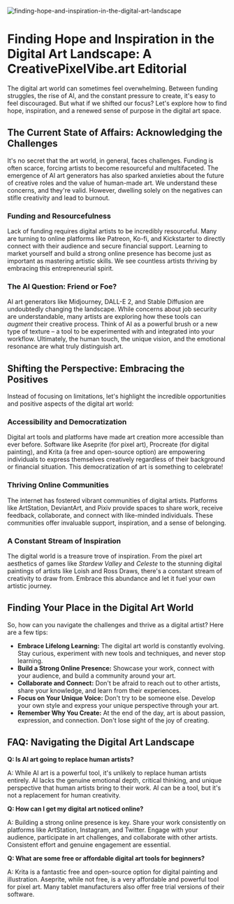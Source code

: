 ![finding-hope-and-inspiration-in-the-digital-art-landscape](https://images.pexels.com/photos/17485683/pexels-photo-17485683.png?auto=compress&cs=tinysrgb&fit=crop&h=627&w=1200)

# Finding Hope and Inspiration in the Digital Art Landscape: A CreativePixelVibe.art Editorial

The digital art world can sometimes feel overwhelming. Between funding struggles, the rise of AI, and the constant pressure to create, it's easy to feel discouraged. But what if we shifted our focus? Let's explore how to find hope, inspiration, and a renewed sense of purpose in the digital art space.

## The Current State of Affairs: Acknowledging the Challenges

It's no secret that the art world, in general, faces challenges. Funding is often scarce, forcing artists to become resourceful and multifaceted. The emergence of AI art generators has also sparked anxieties about the future of creative roles and the value of human-made art. We understand these concerns, and they're valid. However, dwelling solely on the negatives can stifle creativity and lead to burnout.

### Funding and Resourcefulness

Lack of funding requires digital artists to be incredibly resourceful. Many are turning to online platforms like Patreon, Ko-fi, and Kickstarter to directly connect with their audience and secure financial support. Learning to market yourself and build a strong online presence has become just as important as mastering artistic skills. We see countless artists thriving by embracing this entrepreneurial spirit.

### The AI Question: Friend or Foe?

AI art generators like Midjourney, DALL-E 2, and Stable Diffusion are undoubtedly changing the landscape. While concerns about job security are understandable, many artists are exploring how these tools can *augment* their creative process. Think of AI as a powerful brush or a new type of texture – a tool to be experimented with and integrated into your workflow. Ultimately, the human touch, the unique vision, and the emotional resonance are what truly distinguish art.

## Shifting the Perspective: Embracing the Positives

Instead of focusing on limitations, let's highlight the incredible opportunities and positive aspects of the digital art world:

### Accessibility and Democratization

Digital art tools and platforms have made art creation more accessible than ever before. Software like Aseprite (for pixel art), Procreate (for digital painting), and Krita (a free and open-source option) are empowering individuals to express themselves creatively regardless of their background or financial situation. This democratization of art is something to celebrate!

### Thriving Online Communities

The internet has fostered vibrant communities of digital artists. Platforms like ArtStation, DeviantArt, and Pixiv provide spaces to share work, receive feedback, collaborate, and connect with like-minded individuals. These communities offer invaluable support, inspiration, and a sense of belonging.

### A Constant Stream of Inspiration

The digital world is a treasure trove of inspiration. From the pixel art aesthetics of games like *Stardew Valley* and *Celeste* to the stunning digital paintings of artists like Loish and Ross Draws, there's a constant stream of creativity to draw from. Embrace this abundance and let it fuel your own artistic journey.

## Finding Your Place in the Digital Art World

So, how can you navigate the challenges and thrive as a digital artist? Here are a few tips:

*   **Embrace Lifelong Learning:** The digital art world is constantly evolving. Stay curious, experiment with new tools and techniques, and never stop learning.
*   **Build a Strong Online Presence:** Showcase your work, connect with your audience, and build a community around your art.
*   **Collaborate and Connect:** Don't be afraid to reach out to other artists, share your knowledge, and learn from their experiences.
*   **Focus on Your Unique Voice:** Don't try to be someone else. Develop your own style and express your unique perspective through your art.
*   **Remember Why You Create:** At the end of the day, art is about passion, expression, and connection. Don't lose sight of the joy of creating.

## FAQ: Navigating the Digital Art Landscape

**Q: Is AI art going to replace human artists?**

A: While AI art is a powerful tool, it's unlikely to replace human artists entirely. AI lacks the genuine emotional depth, critical thinking, and unique perspective that human artists bring to their work. AI can be a tool, but it's not a replacement for human creativity.

**Q: How can I get my digital art noticed online?**

A: Building a strong online presence is key. Share your work consistently on platforms like ArtStation, Instagram, and Twitter. Engage with your audience, participate in art challenges, and collaborate with other artists. Consistent effort and genuine engagement are essential.

**Q: What are some free or affordable digital art tools for beginners?**

A: Krita is a fantastic free and open-source option for digital painting and illustration. Aseprite, while not free, is a very affordable and powerful tool for pixel art. Many tablet manufacturers also offer free trial versions of their software.
